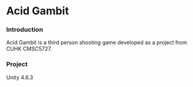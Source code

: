 # Acid Gambit

### Introduction ###
Acid Gambit is a third person shooting game developed as a project from CUHK CMSC5727.

### Project ###
Unity 4.6.3
